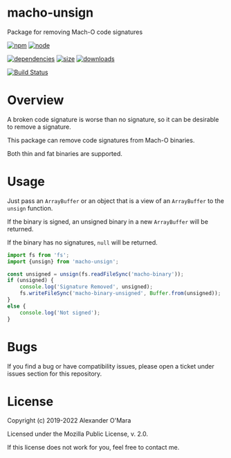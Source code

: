 # macho-unsign

Package for removing Mach-O code signatures

[![npm](https://img.shields.io/npm/v/macho-unsign.svg)](https://npmjs.com/package/macho-unsign)
[![node](https://img.shields.io/node/v/macho-unsign.svg)](https://nodejs.org)

[![dependencies](https://img.shields.io/david/AlexanderOMara/macho-unsign.svg)](https://david-dm.org/AlexanderOMara/macho-unsign)
[![size](https://packagephobia.now.sh/badge?p=macho-unsign)](https://packagephobia.now.sh/result?p=macho-unsign)
[![downloads](https://img.shields.io/npm/dm/macho-unsign.svg)](https://npmcharts.com/compare/macho-unsign?minimal=true)

[![Build Status](https://github.com/AlexanderOMara/macho-unsign/workflows/main/badge.svg?branch=master)](https://github.com/AlexanderOMara/macho-unsign/actions?query=workflow%3Amain+branch%3Amaster)


# Overview

A broken code signature is worse than no signature, so it can be desirable to remove a signature.

This package can remove code signatures from Mach-O binaries.

Both thin and fat binaries are supported.


# Usage

Just pass an `ArrayBuffer` or an object that is a view of an `ArrayBuffer` to the `unsign` function.

If the binary is signed, an unsigned binary in a new `ArrayBuffer` will be returned.

If the binary has no signatures, `null` will be returned.

```js
import fs from 'fs';
import {unsign} from 'macho-unsign';

const unsigned = unsign(fs.readFileSync('macho-binary'));
if (unsigned) {
	console.log('Signature Removed', unsigned);
	fs.writeFileSync('macho-binary-unsigned', Buffer.from(unsigned));
}
else {
	console.log('Not signed');
}
```


# Bugs

If you find a bug or have compatibility issues, please open a ticket under issues section for this repository.


# License

Copyright (c) 2019-2022 Alexander O'Mara

Licensed under the Mozilla Public License, v. 2.0.

If this license does not work for you, feel free to contact me.
